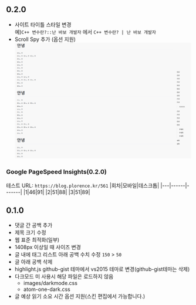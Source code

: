 ## 0.2.0
- 사이트 타이틀 스타일 변경  
예)`C++ 변수란?::난 바보 개발자` 에서 `C++ 변수란? | 난 바보 개발자`
- Scroll Spy 추가 (옵션 지원)
![](./gif1.gif)  

### Google PageSpeed Insights(0.2.0)
테스트 URL: `https://blog.plorence.kr/561`
|회차|모바일|데스크톱|
|---|------|-------|
|1|46|91|
|2|51|88|
|3|51|89|

## 0.1.0
- 댓글 간 공백 추가
- 제목 크기 수정
- 웹 표준 최적화(일부)
- 1408px 이상일 때 사이즈 변경
- 글 내에 태그 리스트 아래 공백 수치 수정 `150` > `50`
- 글 아래 공백 삭제
- highlight.js github-gist 테마에서 vs2015 테마로 변경(github-gist테마는 삭제)
- 다크모드 미 사용시 해당 파일은 로드하지 않음
    + images/darkmode.css
    + atom-one-dark.css
- 글 예상 읽기 소요 시간 옵션 지원(스킨 편집에서 가능합니다.)